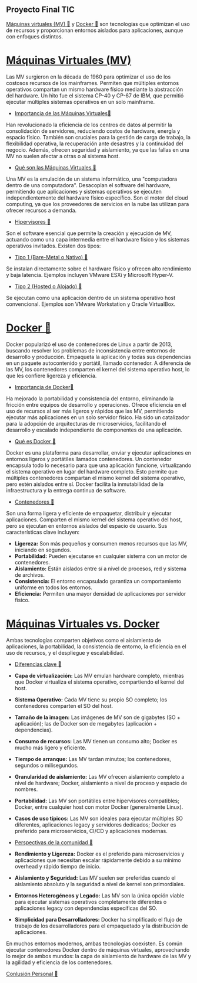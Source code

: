 ## Proyecto Final TIC

[Máquinas virtuales (MV) 📎](vm_vs_docker_benchmark/informaciónCompleta/VM/OrigenVM.md) y [Docker 📎](vm_vs_docker_benchmark/informaciónCompleta/Docker/OrigenDocker.md) son tecnologías que optimizan el uso de recursos y proporcionan entornos aislados para aplicaciones, aunque con enfoques distintos.

# [Máquinas Virtuales (MV) ](vm_vs_docker_benchmark/informaciónCompleta/VM/OrigenVM.md)

Las MV surgieron en la década de 1960 para optimizar el uso de los costosos recursos de los mainframes. Permiten que múltiples entornos operativos compartan un mismo hardware físico mediante la abstracción del hardware. Un hito fue el sistema CP-40 y CP-67 de IBM, que permitió ejecutar múltiples sistemas operativos en un solo mainframe.

- [Importancia de las Máquinas Virtuales📎](vm_vs_docker_benchmark/informaciónCompleta/VM/ImportanciaVM.md)

 Han revolucionado la eficiencia de los centros de datos al permitir la consolidación de servidores, reduciendo costos de hardware, energía y espacio físico. También son cruciales para la gestión de carga de trabajo, la flexibilidad operativa, la recuperación ante desastres y la continuidad del negocio. Además, ofrecen seguridad y aislamiento, ya que las fallas en una MV no suelen afectar a otras o al sistema host.

- [Qué son las Máquinas Virtuales 📎](vm_vs_docker_benchmark/informaciónCompleta/VM/QueSonVM.md)

Una MV es la emulación de un sistema informático, una "computadora dentro de una computadora". Desacoplan el software del hardware, permitiendo que aplicaciones y sistemas operativos se ejecuten independientemente del hardware físico específico. Son el motor del cloud computing, ya que los proveedores de servicios en la nube las utilizan para ofrecer recursos a demanda.

- [Hipervisores 📎](vm_vs_docker_benchmark/informaciónCompleta/VM/HipervisoresVM.md)

Son el software esencial que permite la creación y ejecución de MV, actuando como una capa intermedia entre el hardware físico y los sistemas operativos invitados. Existen dos tipos:

 - [Tipo 1 (Bare-Metal o Nativo) 📎](vm_vs_docker_benchmark/informaciónCompleta/VM/Hipervisores/Tipo1.md)

 Se instalan directamente sobre el hardware físico y ofrecen alto rendimiento y baja latencia. Ejemplos incluyen VMware ESXi y Microsoft Hyper-V.

 - [Tipo 2 (Hosted o Alojado) 📎](vm_vs_docker_benchmark/informaciónCompleta/VM/Hipervisores/Tipo2.md)

 Se ejecutan como una aplicación dentro de un sistema operativo host convencional. Ejemplos son VMware Workstation y Oracle VirtualBox.

# [Docker 📎](vm_vs_docker_benchmark/informaciónCompleta/Docker/OrigenDocker.md)

Docker popularizó el uso de contenedores de Linux a partir de 2013, buscando resolver los problemas de inconsistencia entre entornos de desarrollo y producción. Empaqueta la aplicación y todas sus dependencias en un paquete autocontenido y portátil, llamado contenedor. A diferencia de las MV, los contenedores comparten el kernel del sistema operativo host, lo que les confiere ligereza y eficiencia.

- [Importancia de Docker📎](vm_vs_docker_benchmark/informaciónCompleta/Docker/ImportanciaDocker.md)

Ha mejorado la portabilidad y consistencia del entorno, eliminando la fricción entre equipos de desarrollo y operaciones. Ofrece eficiencia en el uso de recursos al ser más ligeros y rápidos que las MV, permitiendo ejecutar más aplicaciones en un solo servidor físico. Ha sido un catalizador para la adopción de arquitecturas de microservicios, facilitando el desarrollo y escalado independiente de componentes de una aplicación.

- [Qué es Docker 📎](vm_vs_docker_benchmark/informaciónCompleta/Docker/QueSonDocker.md)

Docker es una plataforma para desarrollar, enviar y ejecutar aplicaciones en entornos ligeros y portátiles llamados contenedores. Un contenedor encapsula todo lo necesario para que una aplicación funcione, virtualizando el sistema operativo en lugar del hardware completo. Esto permite que múltiples contenedores compartan el mismo kernel del sistema operativo, pero estén aislados entre sí. Docker facilita la inmutabilidad de la infraestructura y la entrega continua de software.

- [Contenedores 📎](vm_vs_docker_benchmark/informaciónCompleta/Docker/Contenedores.md)

Son una forma ligera y eficiente de empaquetar, distribuir y ejecutar aplicaciones. Comparten el mismo kernel del sistema operativo del host, pero se ejecutan en entornos aislados del espacio de usuario. Sus características clave incluyen:


- **Ligereza:** Son más pequeños y consumen menos recursos que las MV, iniciando en segundos.
- **Portabilidad:** Pueden ejecutarse en cualquier sistema con un motor de contenedores.
- **Aislamiento:** Están aislados entre sí a nivel de procesos, red y sistema de archivos.
- **Consistencia:** El entorno encapsulado garantiza un comportamiento uniforme en todos los entornos.
- **Eficiencia:** Permiten una mayor densidad de aplicaciones por servidor físico.

# [Máquinas Virtuales vs. Docker](vm_vs_docker_benchmark/informaciónCompleta/README.md)

Ambas tecnologías comparten objetivos como el aislamiento de aplicaciones, la portabilidad, la consistencia de entorno, la eficiencia en el uso de recursos, y el despliegue y escalabilidad.

- [Diferencias clave 📎](vm_vs_docker_benchmark/informaciónCompleta/VM_vs_Docker/Diferencias.md)

- **Capa de virtualización:** Las MV emulan hardware completo, mientras que Docker virtualiza el sistema operativo, compartiendo el kernel del host.
- **Sistema Operativo:** Cada MV tiene su propio SO completo; los contenedores comparten el SO del host.
- **Tamaño de la imagen:** Las imágenes de MV son de gigabytes (SO + aplicación); las de Docker son de megabytes (aplicación + dependencias).
- **Consumo de recursos:** Las MV tienen un consumo alto; Docker es mucho más ligero y eficiente.
- **Tiempo de arranque:** Las MV tardan minutos; los contenedores, segundos o milisegundos.
- **Granularidad de aislamiento:** Las MV ofrecen aislamiento completo a nivel de hardware; Docker, aislamiento a nivel de proceso y espacio de nombres.
- **Portabilidad:** Las MV son portátiles entre hipervisores compatibles; Docker, entre cualquier host con motor Docker (generalmente Linux).
- **Casos de uso típicos:** Las MV son ideales para ejecutar múltiples SO diferentes, aplicaciones legacy y servidores dedicados; Docker es preferido para microservicios, CI/CD y aplicaciones modernas.

- [Perspectivas de la comunidad 📎](vm_vs_docker_benchmark/informaciónCompleta/VM_vs_Docker/Diferencias.md)

- **Rendimiento y Ligereza:** Docker es el preferido para microservicios y aplicaciones que necesitan escalar rápidamente debido a su mínimo overhead y rápido tiempo de inicio.
- **Aislamiento y Seguridad:** Las MV suelen ser preferidas cuando el aislamiento absoluto y la seguridad a nivel de kernel son primordiales.
- **Entornos Heterogéneos y Legado:** Las MV son la única opción viable para ejecutar sistemas operativos completamente diferentes o aplicaciones legacy con dependencias específicas del SO.
- **Simplicidad para Desarrolladores:** Docker ha simplificado el flujo de trabajo de los desarrolladores para el empaquetado y la distribución de aplicaciones.

En muchos entornos modernos, ambas tecnologías coexisten. Es común ejecutar contenedores Docker dentro de máquinas virtuales, aprovechando lo mejor de ambos mundos: la capa de aislamiento de hardware de las MV y la agilidad y eficiencia de los contenedores.

[Conlusión Personal 📎](vm_vs_docker_benchmark/informaciónCompleta/Conclusión%20Personal/ConPersonal.md)